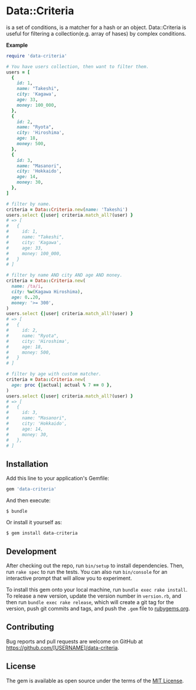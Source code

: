 # Data::Criteria

is a set of conditions, is a matcher for a hash or an object. Data::Criteria is useful for filtering a collection(e.g. array of hases) by complex conditions.

**Example**

```ruby
require 'data-criteria'

# You have users collection, then want to filter them.
users = [
  {
    id: 1,
    name: "Takeshi",
    city: 'Kagawa',
    age: 33,
    money: 100_000,
  },
  {
    id: 2,
    name: "Ryota",
    city: 'Hiroshima',
    age: 18,
    money: 500,
  },
  {
    id: 3,
    name: "Masanori",
    city: 'Hokkaido',
    age: 14,
    money: 30,
  },
]

# filter by name.
criteria = Data::Criteria.new(name: 'Takeshi')
users.select {|user| criteria.match_all?(user) }
# => [
#   {
#     id: 1,
#     name: "Takeshi",
#     city: 'Kagawa',
#     age: 33,
#     money: 100_000,
#   }
# ]

# filter by name AND city AND age AND money.
criteria = Data::Criteria.new(
  name: /ta/i,
  city: %w(Kagawa Hiroshima),
  age: 0..20,
  money: '>= 300',
)
users.select {|user| criteria.match_all?(user) }
# => [
#   {
#     id: 2,
#     name: "Ryota",
#     city: 'Hiroshima',
#     age: 18,
#     money: 500,
#   }
# ]

# filter by age with custom matcher.
criteria = Data::Criteria.new(
  age: proc {|actual| actual % 7 == 0 },
)
users.select {|user| criteria.match_all?(user) }
# => [
#   {
#     id: 3,
#     name: "Masanori",
#     city: 'Hokkaido',
#     age: 14,
#     money: 30,
#   },
# ]
```

## Installation

Add this line to your application's Gemfile:

```ruby
gem 'data-criteria'
```

And then execute:

    $ bundle

Or install it yourself as:

    $ gem install data-criteria


## Development

After checking out the repo, run `bin/setup` to install dependencies. Then, run `rake spec` to run the tests. You can also run `bin/console` for an interactive prompt that will allow you to experiment.

To install this gem onto your local machine, run `bundle exec rake install`. To release a new version, update the version number in `version.rb`, and then run `bundle exec rake release`, which will create a git tag for the version, push git commits and tags, and push the `.gem` file to [rubygems.org](https://rubygems.org).

## Contributing

Bug reports and pull requests are welcome on GitHub at https://github.com/[USERNAME]/data-criteria.


## License

The gem is available as open source under the terms of the [MIT License](http://opensource.org/licenses/MIT).

